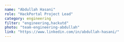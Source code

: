 ```yaml
---
name: "Abdullah Hasani"
role: "HackPortal Project Lead"
category: engineering
filter: "engineering,hackutd"
photo: "team-engineering-abdullah"
link: "https://www.linkedin.com/in/abdullah-hasani/"
---
```

